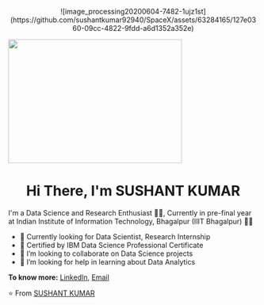 <p align="Center" >![image_processing20200604-7482-1ujz1st](https://github.com/sushantkumar92940/SpaceX/assets/63284165/127e0360-09cc-4822-9fdd-a6d1352a352e)</p>

<img src="image_processing20200604-7482-1ujz1st.gif" height="250px" width ="350px">

<h1 align="Center">  Hi There, I'm SUSHANT KUMAR </h1>

I'm a Data Science and Research Enthusiast  👨‍💻, Currently in pre-final year at Indian Institute of Information Technology, Bhagalpur (IIIT Bhagalpur) 👨‍🎓

- 🔭 Currently looking for Data Scientist, Research Internship
- 📄 Certified by IBM Data Science Professional Certificate
- 👯 I’m looking to collaborate on Data Science projects
- 🤔 I’m looking for help in learning about Data Analytics


**To know more:**  [LinkedIn](https://www.linkedin.com/in/sushantkumarprofile), [Email](sushantkumar92940@gmail.com)


⭐️ From [SUSHANT KUMAR](https://github.com/sushantkumar92940)


